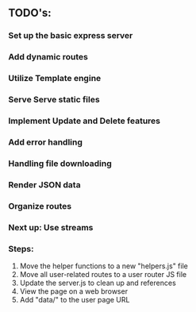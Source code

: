 ## TODO's:

### Set up the basic express server
### Add dynamic routes
### Utilize Template engine
### Serve Serve static files
### Implement Update and Delete features 
### Add error handling
### Handling file downloading
### Render JSON data
### Organize routes

### Next up: Use streams

### Steps: 
1. Move the helper functions to a new "helpers.js" file
2. Move all user-related routes to a user router JS file
3. Update the server.js to clean up and references 
4. View the page on a web browser
5. Add "data/" to the user page URL
